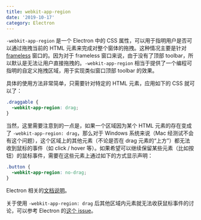 ```yaml
---
title: webkit-app-region
date: '2019-10-17'
category: Electron
---
```


`-webkit-app-region` 是一个 Electron 中的 CSS 属性，可以用于指明用户是否可以通过拖拽当前的 HTML 元素来完成对整个窗体的拖拽。这种情况主要是针对 [frameless](https://electronjs.org/docs/api/frameless-window) 窗口的。因为对于 frameless 窗口来说，由于没有了顶部 toolbar，所以默认是无法让用户直接拖拽的。`-webkit-app-region` 相当于提供了一个编程可指明的自定义拖拽区域，用于实现类似窗口顶部 toolbar 的效果。

具体的使用方法非常简单，只需要针对特定的 HTML 元素，应用如下的 CSS 就可以了：

```css
.draggable {
  -webkit-app-region: drag;
}
```

当然，这里需要注意到的一点是，如果一个区域因为某个 HTML 元素的存在变成了 `-webkit-app-region: drag`，那么对于 Windows 系统来说（Mac 经测试不会有这个问题），这个区域上的其他元素（不论是否在 drag 元素的“上方”）都无法收到鼠标的事件（如 click / hover 等）。如果希望可以继续保留某些元素（比如按钮）的鼠标事件，需要在这些元素上通过如下的方式显示声明：

```css
.button {
  -webkit-app-region: no-drag;
}
```

Electron 相关的[文档说明](https://electronjs.org/docs/api/frameless-window#draggable-region)。

关于使用 `-webkit-app-region: drag` 后其他区域内元素就无法收获鼠标事件的讨论，可以参考 Electron 的[这个 issue](https://github.com/electron/electron/issues/1354#issuecomment-90315551)。
